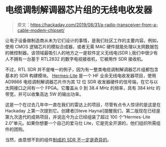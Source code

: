 # 电缆调制解调器芯片组的无线电收发器

> 原文：<https://hackaday.com/2019/08/31/a-radio-transceiver-from-a-cable-modem-chipset/>

让电子设备做制造商从未为它们设计的事情，是我们社区工作的主要内容。例如，使用 CMOS 逻辑芯片的模拟合成器，或者无需 MAC 硬件就能处理以太网数据包的微控制器。该领域最吸引人的地方之一是软件定义无线电(SDR ),我们中很少有人不拥有一台基于 RTL2832 的数字电视接收机，它被用作 SDR 接收机。

不过，RTL SDR 并不是唯一的例子，因为有一整类电缆调制解调器芯片组都包含基本的 SDR 构建模块。 [Hermes-Lite](http://www.hermeslite.com/) 是一个 HF 业余无线电收发器项目，使用 AD9866 电缆调制解调器芯片作为其 12 位 SDR 收发器硬件的信号端，在它与以太网接口之间有一个 FPGA。它覆盖从 0 到 38.4 MHz 的频率，具有 384 kHz 的带宽，并可以收集高达 5W 的输出功率。

这是一个在过去几年中一直在我们的雷达上的项目，尽管有点令人惊讶的是这是在 Hackaday 上第一次提到它。创建者[Steve Haynal]提醒我们，第二版现在已经是第九次迭代的成熟项目，并说迄今为止已经组装了超过 100 个“Hermes-Lite 2.0”单元。如果你想要一个自己的爱马仕 Lite，它是完全开源的，他们组织所需组件的团购。

当然，由意想不到的组件[制成的 SDR 不一定是奇异的](https://hackaday.com/2018/12/06/your-usb-serial-adapter-just-became-a-sdr/)。